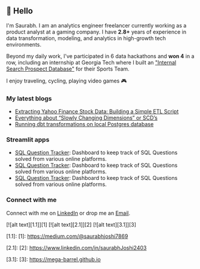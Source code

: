 ## 🚀 Hello

I'm Saurabh. I am an analytics engineer freelancer currently working as a
product analyst at a gaming company. I have <b>2.8+</b> years of experience in data
transformation, modeling, and analytics in high-growth tech environments.

Beyond my daily work, I've participated in 6 data hackathons and <b>won 4</b> in a row, including an internship at Georgia Tech where I built an <u>"Internal Search Prospect Database"</u> for their Sports Team.</p>

I enjoy traveling, cycling, playing video games 🎮

### My latest blogs
- [Extracting Yahoo Finance Stock Data: Building a Simple ETL Script](https://medium.com/plumbersofdatascience/extracting-yahoo-finance-stock-data-building-a-simple-etl-script-82bf645cff3c)
- [Everything about “Slowly Changing Dimensions” or SCD’s](https://levelup.gitconnected.com/everything-about-slowly-changing-dimensions-or-scds-94452a13d3ae)
- [Running dbt transformations on local Postgres database](https://levelup.gitconnected.com/running-dbt-transformations-on-local-postgres-database-af05c8a3acea)

### Streamlit apps
- [SQL Question Tracker](https://sql-question-dashboard.streamlit.app/): Dashboard to keep track of SQL Questions solved from various online platforms.
- [SQL Question Tracker](https://sql-question-dashboard.streamlit.app/): Dashboard to keep track of SQL Questions solved from various online platforms.
- [SQL Question Tracker](https://sql-question-dashboard.streamlit.app/): Dashboard to keep track of SQL Questions solved from various online platforms.

### Connect with me 

Connect with me on [LinkedIn](https://www.linkedin.com/in/saurabhJoshi2403) or drop me an [Email](mailto:saurabhjoshi7869@gmail.com).

[![alt text][1.1]][1] 
[![alt text][2.1]][2]
[![alt text][3.1]][3]

[1.1]: 
[1]: https://medium.com/@saurabhjoshi7869

[2.1]: 
[2]: https://www.linkedin.com/in/saurabhJoshi2403

[3.1]: 
[3]: https://mega-barrel.github.io
